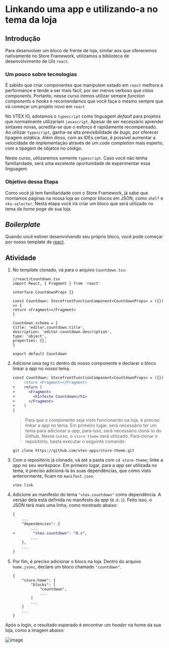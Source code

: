 # Linkando uma app e utilizando-a no tema da loja

## Introdução
Para desenvolver um bloco de frente de loja, similar aos que oferecemos nativamente no Store Framework, utilizamos a biblioteca de desenvolvimento de UIs `react`.

### Um pouco sobre tecnologias
É sabido que criar componentes que manipulem estado em `react` melhora a performance e tende a ser mais fácil, por ser menos verboso que *class components*. Portanto, nesse curso iremos utilizar sempre *function components* e *hooks* e recomendamos que você faça o mesmo sempre que vá começar um projeto novo em `react`

No VTEX IO, adotamos o `typescript` como linguagem *default* para projetos que normalmente utilizariam `javascript`. Apesar de ser necessário aprender sintaxes novas, acredita-se que o esforço é rapidamente recompensado. Ao utilizar `typescript`, ganha-se alta previsibilidade de *bugs*, por oferecer tipagem estática. Além disso, com as IDEs certas, é possível aumentar a velocidade de implementação através de um *code completion* mais esperto, com a tipagem de objetos no código.

Neste curso, utilizaremos somente `typescript`. Caso você não tenha familiaridade, será uma excelente oportunidade de experimentar essa linguagem.

### Objetivo dessa Etapa
Como você já tem familiaridade com o Store Framework, já sabe que montamos páginas na nossa loja ao compor blocos em JSON, como `shelf` e  `sku-selector`. Nesta etapa você irá criar um bloco que será utilizado no tema da *home page* de sua loja.

## *Boilerplate*
Quando você estiver desenvolvendo seu próprio bloco, você pode começar por nosso template de [react](https://github.com/vtex-apps/react-app-template).

## Atividade
1. No *template* clonado, vá para o arquivo `Countdown.tsx`:

    ```tsx
    //react/Countdown.tsx
    import React, { Fragment } from 'react'

    interface CountdownProps {}

    const Countdown: StorefrontFunctionComponent<CountdownProps> = ({}) => {
    return <Fragment></Fragment>
    }

    Countdown.schema = {
    title: 'editor.countdown.title',
    description: 'editor.countdown.description',
    type: 'object',
    properties: {},
    }

    export default Countdown

    ```

2. Adicione uma *tag* `h1` dentro do nosso componente e declarar o bloco linkar a *app* no nosso tema.
    ```diff
    const Countdown: StorefrontFunctionComponent<CountdownProps> = ({}) => {
    -    return <Fragment></Fragment>
    +    return (
    +      <Fragment>
    +        <h1>Teste Countdown</h1>
    +      </Fragment>
    +    )
    }
    ```

    >Para que o componente seja visto funcionando na loja, é preciso linkar a *app* no tema. Em primeiro lugar, será necessário ter um tema para adicionar a *app*, para isso, será necessário cloná-lo do *Github*. Nesse curso, o `store-theme` será utilizado. Para clonar o repositório, basta executar o seguinte comando:

    ```
    git clone https://github.com/vtex-apps/store-theme.git
    ```

3. Com o repositório já clonado, vá até a pasta com `cd store-theme`; linke a *app* no seu *workspace*. Em primeiro lugar, para a *app* ser utilizada no tema, é preciso adicioná-la às suas dependências, que como visto anteriormente, ficam no `manifest.json`.
    ```
    vtex link
    ```
4. Adicione ao manifesto do tema `"vtex.countdown"` como dependência. A versão dela está definida no manifesto da *app* (`0.0.1`). Feito isso, o JSON terá mais uma linha, como mostrado abaixo:
    ```diff
    {
        ...
        "dependencies": {
            ...
    +        "vtex.countdown": "0.x",
            ...
        },
        ...
    }
    ```
5. Por fim, é preciso adicionar o bloco na loja. Dentro do arquivo `home.jsonc`, declare um bloco chamado `"countdown"`. 
    ```
    {
        "store.home": {
            "blocks": [
                "countdown",
                ...
            ]
            ...
        }
        ...
    }
    ```
Após o login, o resultado esperado é encontrar um *header* na home da sua loja, como a imagem abaixo:

![image](https://user-images.githubusercontent.com/19495917/74960422-11d7d980-53eb-11ea-9d32-f0aa1340f0af.png)

